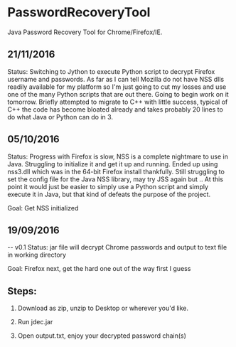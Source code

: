 # PasswordRecoveryTool
Java Password Recovery Tool for Chrome/Firefox/IE.

## 21/11/2016
   Status:
   Switching to Jython to execute Python script to decrypt Firefox username and passwords. 
   As far as I can tell Mozilla do not have NSS dlls readily available for my platform so I'm
   just going to cut my losses and use one of the many Python scripts that are out there. Going
   to begin work on it tomorrow. Briefly attempted to migrate to C++ with little success, typical of
   C++ the code has become bloated already and takes probably 20 lines to do what Java or Python can do in 3.

## 05/10/2016
   Status:
   Progress with Firefox is slow, NSS is a complete nightmare to use in Java. Struggling to initialize it
   and get it up and running. Ended up using nss3.dll which was in the 64-bit Firefox install thankfully.
   Still struggling to set the config file for the Java NSS library, may try JSS again but ..
   At this point it would just be easier to simply use a Python script and simply execute it in Java, but that
   kind of defeats the purpose of the project.
   
   Goal: Get NSS initialized

## 19/09/2016

 -- v0.1
   Status:
   jar file will decrypt Chrome passwords and output to text file in working directory

   Goal:
   Firefox next, get the hard one out of the way first I guess

## Steps:

  1. Download as zip, unzip to Desktop or wherever you'd like.
   
  2. Run jdec.jar
   
  3. Open output.txt, enjoy your decrypted password chain(s)


